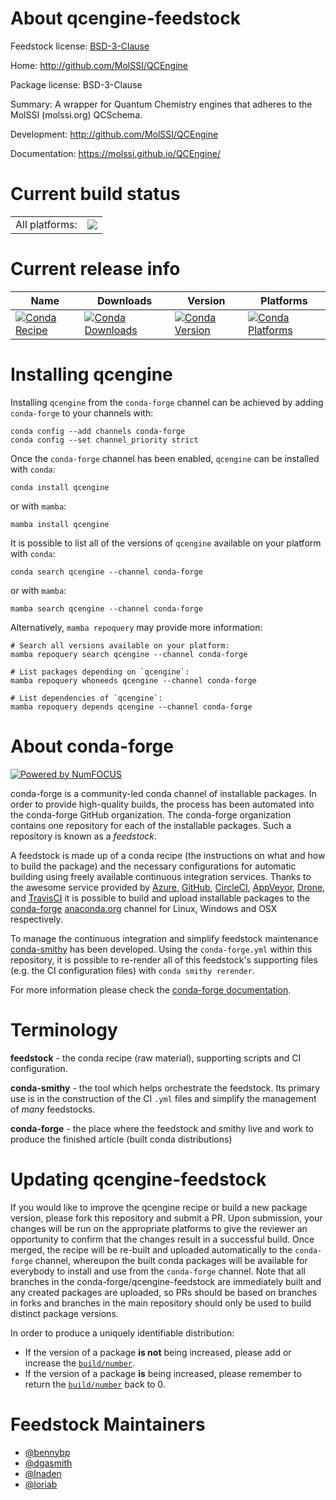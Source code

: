 About qcengine-feedstock
========================

Feedstock license: [BSD-3-Clause](https://github.com/conda-forge/qcengine-feedstock/blob/main/LICENSE.txt)

Home: http://github.com/MolSSI/QCEngine

Package license: BSD-3-Clause

Summary: A wrapper for Quantum Chemistry engines that adheres to the MolSSI (molssi.org) QCSchema.

Development: http://github.com/MolSSI/QCEngine

Documentation: https://molssi.github.io/QCEngine/

Current build status
====================


<table><tr><td>All platforms:</td>
    <td>
      <a href="https://dev.azure.com/conda-forge/feedstock-builds/_build/latest?definitionId=6012&branchName=main">
        <img src="https://dev.azure.com/conda-forge/feedstock-builds/_apis/build/status/qcengine-feedstock?branchName=main">
      </a>
    </td>
  </tr>
</table>

Current release info
====================

| Name | Downloads | Version | Platforms |
| --- | --- | --- | --- |
| [![Conda Recipe](https://img.shields.io/badge/recipe-qcengine-green.svg)](https://anaconda.org/conda-forge/qcengine) | [![Conda Downloads](https://img.shields.io/conda/dn/conda-forge/qcengine.svg)](https://anaconda.org/conda-forge/qcengine) | [![Conda Version](https://img.shields.io/conda/vn/conda-forge/qcengine.svg)](https://anaconda.org/conda-forge/qcengine) | [![Conda Platforms](https://img.shields.io/conda/pn/conda-forge/qcengine.svg)](https://anaconda.org/conda-forge/qcengine) |

Installing qcengine
===================

Installing `qcengine` from the `conda-forge` channel can be achieved by adding `conda-forge` to your channels with:

```
conda config --add channels conda-forge
conda config --set channel_priority strict
```

Once the `conda-forge` channel has been enabled, `qcengine` can be installed with `conda`:

```
conda install qcengine
```

or with `mamba`:

```
mamba install qcengine
```

It is possible to list all of the versions of `qcengine` available on your platform with `conda`:

```
conda search qcengine --channel conda-forge
```

or with `mamba`:

```
mamba search qcengine --channel conda-forge
```

Alternatively, `mamba repoquery` may provide more information:

```
# Search all versions available on your platform:
mamba repoquery search qcengine --channel conda-forge

# List packages depending on `qcengine`:
mamba repoquery whoneeds qcengine --channel conda-forge

# List dependencies of `qcengine`:
mamba repoquery depends qcengine --channel conda-forge
```


About conda-forge
=================

[![Powered by
NumFOCUS](https://img.shields.io/badge/powered%20by-NumFOCUS-orange.svg?style=flat&colorA=E1523D&colorB=007D8A)](https://numfocus.org)

conda-forge is a community-led conda channel of installable packages.
In order to provide high-quality builds, the process has been automated into the
conda-forge GitHub organization. The conda-forge organization contains one repository
for each of the installable packages. Such a repository is known as a *feedstock*.

A feedstock is made up of a conda recipe (the instructions on what and how to build
the package) and the necessary configurations for automatic building using freely
available continuous integration services. Thanks to the awesome service provided by
[Azure](https://azure.microsoft.com/en-us/services/devops/), [GitHub](https://github.com/),
[CircleCI](https://circleci.com/), [AppVeyor](https://www.appveyor.com/),
[Drone](https://cloud.drone.io/welcome), and [TravisCI](https://travis-ci.com/)
it is possible to build and upload installable packages to the
[conda-forge](https://anaconda.org/conda-forge) [anaconda.org](https://anaconda.org/)
channel for Linux, Windows and OSX respectively.

To manage the continuous integration and simplify feedstock maintenance
[conda-smithy](https://github.com/conda-forge/conda-smithy) has been developed.
Using the ``conda-forge.yml`` within this repository, it is possible to re-render all of
this feedstock's supporting files (e.g. the CI configuration files) with ``conda smithy rerender``.

For more information please check the [conda-forge documentation](https://conda-forge.org/docs/).

Terminology
===========

**feedstock** - the conda recipe (raw material), supporting scripts and CI configuration.

**conda-smithy** - the tool which helps orchestrate the feedstock.
                   Its primary use is in the construction of the CI ``.yml`` files
                   and simplify the management of *many* feedstocks.

**conda-forge** - the place where the feedstock and smithy live and work to
                  produce the finished article (built conda distributions)


Updating qcengine-feedstock
===========================

If you would like to improve the qcengine recipe or build a new
package version, please fork this repository and submit a PR. Upon submission,
your changes will be run on the appropriate platforms to give the reviewer an
opportunity to confirm that the changes result in a successful build. Once
merged, the recipe will be re-built and uploaded automatically to the
`conda-forge` channel, whereupon the built conda packages will be available for
everybody to install and use from the `conda-forge` channel.
Note that all branches in the conda-forge/qcengine-feedstock are
immediately built and any created packages are uploaded, so PRs should be based
on branches in forks and branches in the main repository should only be used to
build distinct package versions.

In order to produce a uniquely identifiable distribution:
 * If the version of a package **is not** being increased, please add or increase
   the [``build/number``](https://docs.conda.io/projects/conda-build/en/latest/resources/define-metadata.html#build-number-and-string).
 * If the version of a package **is** being increased, please remember to return
   the [``build/number``](https://docs.conda.io/projects/conda-build/en/latest/resources/define-metadata.html#build-number-and-string)
   back to 0.

Feedstock Maintainers
=====================

* [@bennybp](https://github.com/bennybp/)
* [@dgasmith](https://github.com/dgasmith/)
* [@lnaden](https://github.com/lnaden/)
* [@loriab](https://github.com/loriab/)

